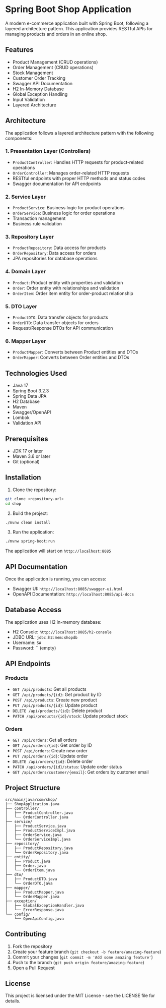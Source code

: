 # Spring Boot Shop Application

A modern e-commerce application built with Spring Boot, following a layered architecture pattern. This application provides RESTful APIs for managing products and orders in an online shop.

## Features

- Product Management (CRUD operations)
- Order Management (CRUD operations)
- Stock Management
- Customer Order Tracking
- Swagger API Documentation
- H2 In-Memory Database
- Global Exception Handling
- Input Validation
- Layered Architecture

## Architecture

The application follows a layered architecture pattern with the following components:

### 1. Presentation Layer (Controllers)
- `ProductController`: Handles HTTP requests for product-related operations
- `OrderController`: Manages order-related HTTP requests
- RESTful endpoints with proper HTTP methods and status codes
- Swagger documentation for API endpoints

### 2. Service Layer
- `ProductService`: Business logic for product operations
- `OrderService`: Business logic for order operations
- Transaction management
- Business rule validation

### 3. Repository Layer
- `ProductRepository`: Data access for products
- `OrderRepository`: Data access for orders
- JPA repositories for database operations

### 4. Domain Layer
- `Product`: Product entity with properties and validation
- `Order`: Order entity with relationships and validation
- `OrderItem`: Order item entity for order-product relationship

### 5. DTO Layer
- `ProductDTO`: Data transfer objects for products
- `OrderDTO`: Data transfer objects for orders
- Request/Response DTOs for API communication

### 6. Mapper Layer
- `ProductMapper`: Converts between Product entities and DTOs
- `OrderMapper`: Converts between Order entities and DTOs

## Technologies Used

- Java 17
- Spring Boot 3.2.3
- Spring Data JPA
- H2 Database
- Maven
- Swagger/OpenAPI
- Lombok
- Validation API

## Prerequisites

- JDK 17 or later
- Maven 3.6 or later
- Git (optional)

## Installation

1. Clone the repository:
```bash
git clone <repository-url>
cd shop
```

2. Build the project:
```bash
./mvnw clean install
```

3. Run the application:
```bash
./mvnw spring-boot:run
```

The application will start on `http://localhost:8085`

## API Documentation

Once the application is running, you can access:
- Swagger UI: `http://localhost:8085/swagger-ui.html`
- OpenAPI Documentation: `http://localhost:8085/api-docs`

## Database Access

The application uses H2 in-memory database:
- H2 Console: `http://localhost:8085/h2-console`
- JDBC URL: `jdbc:h2:mem:shopdb`
- Username: `SA`
- Password: `` (empty)

## API Endpoints

### Products
- `GET /api/products`: Get all products
- `GET /api/products/{id}`: Get product by ID
- `POST /api/products`: Create new product
- `PUT /api/products/{id}`: Update product
- `DELETE /api/products/{id}`: Delete product
- `PATCH /api/products/{id}/stock`: Update product stock

### Orders
- `GET /api/orders`: Get all orders
- `GET /api/orders/{id}`: Get order by ID
- `POST /api/orders`: Create new order
- `PUT /api/orders/{id}`: Update order
- `DELETE /api/orders/{id}`: Delete order
- `PATCH /api/orders/{id}/status`: Update order status
- `GET /api/orders/customer/{email}`: Get orders by customer email

## Project Structure

```
src/main/java/com/shop/
├── ShopApplication.java
├── controller/
│   ├── ProductController.java
│   └── OrderController.java
├── service/
│   ├── ProductService.java
│   ├── ProductServiceImpl.java
│   ├── OrderService.java
│   └── OrderServiceImpl.java
├── repository/
│   ├── ProductRepository.java
│   └── OrderRepository.java
├── entity/
│   ├── Product.java
│   ├── Order.java
│   └── OrderItem.java
├── dto/
│   ├── ProductDTO.java
│   └── OrderDTO.java
├── mapper/
│   ├── ProductMapper.java
│   └── OrderMapper.java
├── exception/
│   ├── GlobalExceptionHandler.java
│   └── ErrorResponse.java
└── config/
    └── OpenApiConfig.java
```

## Contributing

1. Fork the repository
2. Create your feature branch (`git checkout -b feature/amazing-feature`)
3. Commit your changes (`git commit -m 'Add some amazing feature'`)
4. Push to the branch (`git push origin feature/amazing-feature`)
5. Open a Pull Request

## License

This project is licensed under the MIT License - see the LICENSE file for details. 